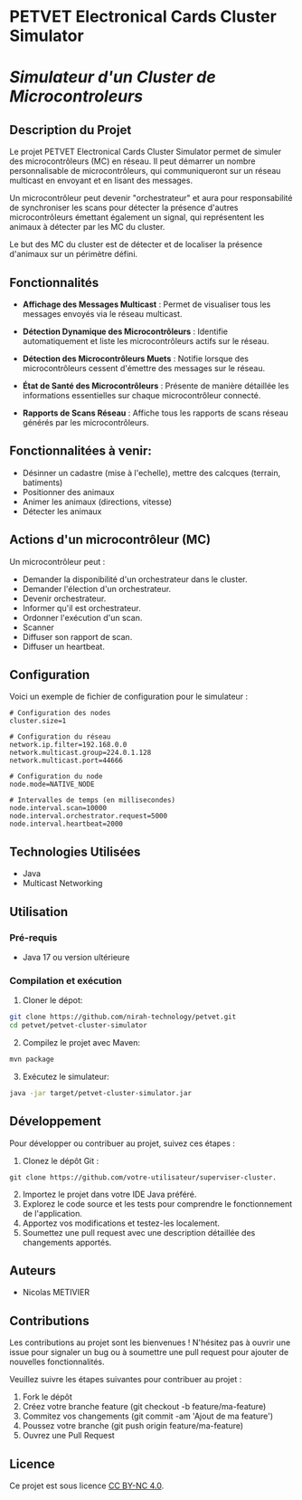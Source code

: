 # **PETVET Electronical Cards Cluster Simulator**
# *Simulateur d'un Cluster de Microcontroleurs*

## **Description du Projet**

Le projet PETVET Electronical Cards Cluster Simulator permet de simuler des microcontrôleurs (MC) en réseau. Il peut démarrer un nombre personnalisable de microcontrôleurs, qui communiqueront sur un réseau multicast en envoyant et en lisant des messages.

Un microcontrôleur peut devenir "orchestrateur" et aura pour responsabilité de synchroniser les scans pour détecter la présence d'autres microcontrôleurs émettant également un signal, qui représentent les animaux à détecter par les MC du cluster.

Le but des MC du cluster est de détecter et de localiser la présence d'animaux sur un périmètre défini.




## **Fonctionnalités**

- **Affichage des Messages Multicast** : Permet de visualiser tous les messages envoyés via le réseau multicast.

- **Détection Dynamique des Microcontrôleurs** : Identifie automatiquement et liste les microcontrôleurs actifs sur le réseau.

- **Détection des Microcontrôleurs Muets** : Notifie lorsque des microcontrôleurs cessent d'émettre des messages sur le réseau.

- **État de Santé des Microcontrôleurs** : Présente de manière détaillée les informations essentielles sur chaque microcontrôleur connecté.

- **Rapports de Scans Réseau** : Affiche tous les rapports de scans réseau générés par les microcontrôleurs.



## Fonctionnalitées à venir:
- Désinner un cadastre (mise à l'echelle), mettre des calcques (terrain, batiments)
- Positionner des animaux
- Animer les animaux (directions, vitesse)
- Détecter les animaux


## **Actions d'un microcontrôleur (MC)**

Un microcontrôleur peut :

- Demander la disponibilité d'un orchestrateur dans le cluster.
- Demander l'élection d'un orchestrateur.
- Devenir orchestrateur.
- Informer qu'il est orchestrateur.
- Ordonner l'exécution d'un scan.
- Scanner
- Diffuser son rapport de scan.
- Diffuser un heartbeat.


## **Configuration**

Voici un exemple de fichier de configuration pour le simulateur :

```properties
# Configuration des nodes
cluster.size=1

# Configuration du réseau
network.ip.filter=192.168.0.0
network.multicast.group=224.0.1.128
network.multicast.port=44666

# Configuration du node
node.mode=NATIVE_NODE

# Intervalles de temps (en millisecondes)
node.interval.scan=10000
node.interval.orchestrator.request=5000
node.interval.heartbeat=2000

```

## **Technologies Utilisées**

- Java
- Multicast Networking


## **Utilisation**

### Pré-requis

- Java 17 ou version ultérieure

### Compilation et exécution

1. Cloner le dépot:

```bash
git clone https://github.com/nirah-technology/petvet.git
cd petvet/petvet-cluster-simulator
```

2. Compilez le projet avec Maven:

```bash
mvn package
```

3. Exécutez le simulateur:
```bash
java -jar target/petvet-cluster-simulator.jar
```


## **Développement**

Pour développer ou contribuer au projet, suivez ces étapes :

1. Clonez le dépôt Git :

```git
git clone https://github.com/votre-utilisateur/superviser-cluster.
```
2. Importez le projet dans votre IDE Java préféré.
3. Explorez le code source et les tests pour comprendre le fonctionnement de l'application.
4. Apportez vos modifications et testez-les localement.
5. Soumettez une pull request avec une description détaillée des changements apportés.



## **Auteurs**
- Nicolas METIVIER


## **Contributions**

Les contributions au projet sont les bienvenues ! N'hésitez pas à ouvrir une issue pour signaler un bug ou à soumettre une pull request pour ajouter de nouvelles fonctionnalités.

Veuillez suivre les étapes suivantes pour contribuer au projet :

1. Fork le dépôt
2. Créez votre branche feature (git checkout -b feature/ma-feature)
3. Commitez vos changements (git commit -am 'Ajout de ma feature')
4. Poussez votre branche (git push origin feature/ma-feature)
4. Ouvrez une Pull Request



## **Licence**

Ce projet est sous licence [CC BY-NC 4.0](./LICENSE).